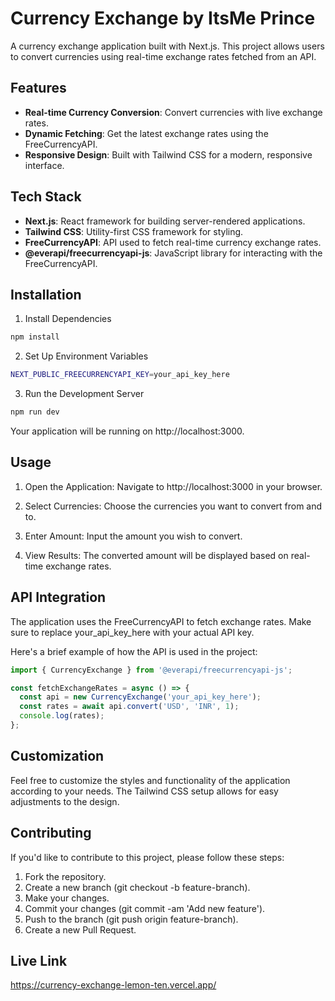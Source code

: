 # Currency Exchange by ItsMe Prince

A currency exchange application built with Next.js. This project allows users to convert currencies using real-time exchange rates fetched from an API.

## Features

- **Real-time Currency Conversion**: Convert currencies with live exchange rates.
- **Dynamic Fetching**: Get the latest exchange rates using the FreeCurrencyAPI.
- **Responsive Design**: Built with Tailwind CSS for a modern, responsive interface.

## Tech Stack

- **Next.js**: React framework for building server-rendered applications.
- **Tailwind CSS**: Utility-first CSS framework for styling.
- **FreeCurrencyAPI**: API used to fetch real-time currency exchange rates.
- **@everapi/freecurrencyapi-js**: JavaScript library for interacting with the FreeCurrencyAPI.

## Installation

1. Install Dependencies
```bash
npm install
```

2. Set Up Environment Variables
```bash
NEXT_PUBLIC_FREECURRENCYAPI_KEY=your_api_key_here
```

3. Run the Development Server
```bash
npm run dev
```

Your application will be running on http://localhost:3000.

## Usage
1. Open the Application: Navigate to http://localhost:3000 in your browser.

2. Select Currencies: Choose the currencies you want to convert from and to.

3. Enter Amount: Input the amount you wish to convert.

4. View Results: The converted amount will be displayed based on real-time exchange rates.

## API Integration
The application uses the FreeCurrencyAPI to fetch exchange rates. Make sure to replace your_api_key_here with your actual API key.

Here's a brief example of how the API is used in the project:

```javascript
import { CurrencyExchange } from '@everapi/freecurrencyapi-js';

const fetchExchangeRates = async () => {
  const api = new CurrencyExchange('your_api_key_here');
  const rates = await api.convert('USD', 'INR', 1);
  console.log(rates);
};
```

## Customization
Feel free to customize the styles and functionality of the application according to your needs. The Tailwind CSS setup allows for easy adjustments to the design.

## Contributing
If you'd like to contribute to this project, please follow these steps:

1. Fork the repository.
2. Create a new branch (git checkout -b feature-branch).
3. Make your changes.
4. Commit your changes (git commit -am 'Add new feature').
5. Push to the branch (git push origin feature-branch).
6. Create a new Pull Request.

## Live Link
https://currency-exchange-lemon-ten.vercel.app/
